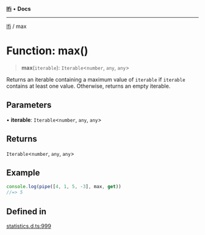 [**lfi**](../readme.md) • **Docs**

***

[lfi](../globals.md) / max

# Function: max()

> **max**(`iterable`): `Iterable`\<`number`, `any`, `any`\>

Returns an iterable containing a maximum value of `iterable` if `iterable`
contains at least one value. Otherwise, returns an empty iterable.

## Parameters

• **iterable**: `Iterable`\<`number`, `any`, `any`\>

## Returns

`Iterable`\<`number`, `any`, `any`\>

## Example

```js
console.log(pipe([4, 1, 5, -3], max, get))
//=> 5
```

## Defined in

[statistics.d.ts:999](https://github.com/TomerAberbach/lfi/blob/fd6e1ff9d7b7d249090f89ead6d0a30e26aba2e4/src/operations/statistics.d.ts#L999)
